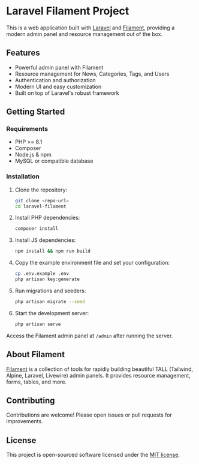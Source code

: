 # Laravel Filament Project

This is a web application built with [Laravel](https://laravel.com/) and [Filament](https://filamentphp.com/), providing a modern admin panel and resource management out of the box.

## Features

- Powerful admin panel with Filament
- Resource management for News, Categories, Tags, and Users
- Authentication and authorization
- Modern UI and easy customization
- Built on top of Laravel's robust framework

## Getting Started

### Requirements
- PHP >= 8.1
- Composer
- Node.js & npm
- MySQL or compatible database

### Installation

1. Clone the repository:
   ```bash
   git clone <repo-url>
   cd laravel-filament
   ```
2. Install PHP dependencies:
   ```bash
   composer install
   ```
3. Install JS dependencies:
   ```bash
   npm install && npm run build
   ```
4. Copy the example environment file and set your configuration:
   ```bash
   cp .env.example .env
   php artisan key:generate
   ```
5. Run migrations and seeders:
   ```bash
   php artisan migrate --seed
   ```
6. Start the development server:
   ```bash
   php artisan serve
   ```

Access the Filament admin panel at `/admin` after running the server.

## About Filament

[Filament](https://filamentphp.com/) is a collection of tools for rapidly building beautiful TALL (Tailwind, Alpine, Laravel, Livewire) admin panels. It provides resource management, forms, tables, and more.

## Contributing

Contributions are welcome! Please open issues or pull requests for improvements.

## License

This project is open-sourced software licensed under the [MIT license](https://opensource.org/licenses/MIT).
